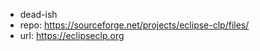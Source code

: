 
- dead-ish
- repo: https://sourceforge.net/projects/eclipse-clp/files/
- url: https://eclipseclp.org